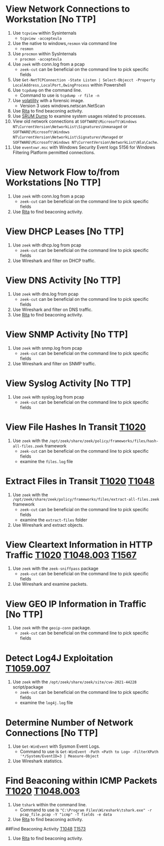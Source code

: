 # View Network Connections to Workstation [No TTP]
1. Use ```tcpview``` within Sysinternals 
	- ```tcpview -accepteula```
2. Use the native to windows,```resmon``` via command line
	- ```resmon```
3. Use ```procmon``` within SysInternals
	- ```procmon -accepteula```
4. Use ```zeek``` with conn.log from a pcap
	- ```zeek-cut``` can be beneficial on the command line to pick specific fields
5. Use ```Get-NetTCPConnection -State Listen | Select-Objecct -Property LocalAddress,LocalPort,OwingProcess``` within Powershell
6. Use ```tcpdump``` on the command line. 
	- Command to use is ```tcpdump -r file -n ```
7. Use [volatility](https://www.volatilityfoundation.org/releases-vol3) with a forensic image. 
	- Version 3 uses windows.netscan.NetScan
8. Use [Rita](https://github.com/activecm/rita) to find beaconing activity. 
9. Use [SRUM Dump](https://github.com/MarkBaggett/srum-dump) to examine system usages related to processes. 
10. View old network connections at ```SOFTWARE\Microsoft\Windows NT\CurrentVersion\NetworkList\Signatures\Unmanaged``` or ```SOFTWARE\Microsoft\Windows NT\CurrentVersion\NetworkList\Signatures\Managed``` or ```SOFTWARE\Microsoft\Windows NT\CurrentVersion\NetworkList\Nla\Cache```. 
11. Use ```eventvwr.msc``` with Windows Security Event logs 5156 for Windows Filtering Platform permitted connections. 

# View Network Flow to/from Workstations [No TTP]
1. Use ```zeek``` with conn.log from a pcap
	- ```zeek-cut``` can be beneficial on the command line to pick specific fields
2. Use [Rita](https://github.com/activecm/rita) to find beaconing activity. 

# View DHCP Leases [No TTP]
1. Use ```zeek``` with dhcp.log from pcap
	- ```zeek-cut``` can be beneficial on the command line to pick specific fields
2. Use Wireshark and filter on DHCP traffic. 

# View DNS Activity [No TTP]
1. Use ```zeek``` with dns.log from pcap
	- ```zeek-cut``` can be beneficial on the command line to pick specific fields
2. Use Wireshark and filter on DNS traffic. 
3. Use [Rita](https://github.com/activecm/rita) to find beaconing activity. 

# View SNMP Activity [No TTP]
1. Use ```zeek``` with snmp.log from pcap
	- ```zeek-cut``` can be beneficial on the command line to pick specific fields
2. Use Wireshark and filter on SNMP traffic. 

# View Syslog Activity [No TTP]
1. Use ```zeek``` with syslog.log from pcap
	- ```zeek-cut``` can be beneficial on the command line to pick specific fields

# View File Hashes In Transit [T1020](https://attack.mitre.org/techniques/T1020)
1. Use ```zeek``` with the ```/opt/zeek/share/zeek/policy/frameworks/files/hash-all-files.zeek``` framework 
	- ```zeek-cut``` can be beneficial on the command line to pick specific fields
	- examine the ```files.log``` file 

# Extract Files in Transit [T1020](https://attack.mitre.org/techniques/T1020) [T1048](https://attack.mitre.org/techniques/T1048)
1. Use ```zeek``` with the ```/opt/zeek/share/zeek/policy/frameworks/files/extract-all-files.zeek``` framework
	- ```zeek-cut``` can be beneficial on the command line to pick specific fields
	- examine the ```extract-files``` folder
2. Use Wireshark and extract objects. 

# View Cleartext Information in HTTP Traffic [T1020](https://attack.mitre.org/techniques/T1020) [T1048.003](https://attack.mitre.org/techniques/T1048/003) [T1567](https://attack.mitre.org/techniques/T1567)
1. Use ```zeek``` with the ```zeek-sniffpass``` package
	- ```zeek-cut``` can be beneficial on the command line to pick specific fields
2. Use Wireshark and examine packets. 

# View GEO IP Information in Traffic [No TTP]
1. Use ```zeek``` with the ```geoip-conn``` package. 
	- ```zeek-cut``` can be beneficial on the command line to pick specific fields

# Detect Log4J Exploitation [T1059.007](https://attack.mitre.org/techniques/T1059/007)
1. Use ```zeek``` with the ```/opt/zeek/share/zeek/site/cve-2021-44228``` script/package
	- ```zeek-cut``` can be beneficial on the command line to pick specific fields
	- examine the ```log4j.log``` file 

# Determine Number of Network Connections [No TTP]
1. Use ```Get-WinEvent``` with Sysmon Event Logs. 
	- Command to use is ```Get-WinEvent -Path <Path to Log> -FilterXPath '*/System/EventID=3 | Measure-Object```
2. Use Wireshark statistics. 

# Find Beaconing within ICMP Packets [T1020](https://attack.mitre.org/techniques/T1020) [T1048.003](https://attack.mitre.org/techniques/T1048/003)
1. Use ```tshark``` within the command line. 
	- Command to use is ```"C:\Program Files\Wireshark\tshark.exe" -r pcap_file.pcap -Y "icmp" -T fields -e data```
2. Use [Rita](https://github.com/activecm/rita) to find beaconing activity. 

##Find Beaconing Activity [T1048](https://attack.mitre.org/techniques/T1048/003) [T1573](http://attack.mitre.org/techniques/T1573/)
1. Use [Rita](https://github.com/activecm/rita) to find beaconing activity. 